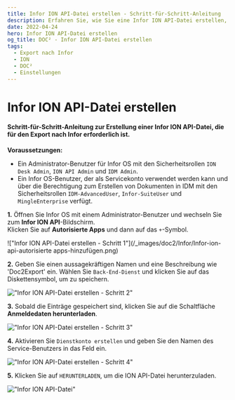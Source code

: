 ```yaml
---
title: Infor ION API-Datei erstellen - Schritt-für-Schritt-Anleitung
description: Erfahren Sie, wie Sie eine Infor ION API-Datei erstellen, die für den Export von DOC² nach Infor mit den erforderlichen Berechtigungen des InforOS-Benutzers benötigt wird.
date: 2022-04-24
hero: Infor ION API-Datei erstellen
og_title: DOC² - Infor ION API-Datei erstellen
tags:
  - Export nach Infor
  - ION
  - DOC²
  - Einstellungen
---
```


# Infor ION API-Datei erstellen

#### Schritt-für-Schritt-Anleitung zur Erstellung einer Infor ION API-Datei, die für den Export nach Infor erforderlich ist.

**Voraussetzungen:**

- Ein Administrator-Benutzer für Infor OS mit den Sicherheitsrollen `ION Desk Admin`, `ION API Admin` und `IDM Admin`.
- Ein Infor OS-Benutzer, der als Servicekonto verwendet werden kann und über die Berechtigung zum Erstellen von Dokumenten in IDM mit den Sicherheitsrollen `IDM-AdvancedUser`, `Infor-SuiteUser` und `MingleEnterprise` verfügt.


**1\.** Öffnen Sie Infor OS mit einem Administrator-Benutzer und wechseln Sie zum **Infor ION API**-Bildschirm.<br>
    Klicken Sie auf **Autorisierte Apps** und dann auf das `+`-Symbol.

!["Infor ION API-Datei erstellen - Schritt 1"](/_images/doc2/Infor/Infor-ion-api-autorisierte apps-hinzufügen.png)

**2\.** Geben Sie einen aussagekräftigen Namen und eine Beschreibung wie 'Doc2Export' ein. Wählen Sie `Back-End-Dienst` und klicken Sie auf das Diskettensymbol, um zu speichern.

!["Infor ION API-Datei erstellen - Schritt 2"](/_images/doc2/Infor/Infor-ion-api-neue-autorisierte-app-erstellen.png)

**3\.** Sobald die Einträge gespeichert sind, klicken Sie auf die Schaltfläche **Anmeldedaten herunterladen**.

!["Infor ION API-Datei erstellen - Schritt 3"](/_images/doc2/Infor/Infor-ion-api-autorisierte-app-anmeldedaten-herunterladen.png)

**4\.** Aktivieren Sie `Dienstkonto erstellen` und geben Sie den Namen des Service-Benutzers in das Feld ein.

!["Infor ION API-Datei erstellen - Schritt 4"](/_images/doc2/Infor/Infor-ion-api-anmeldedaten-herunterladen.png)

**5\.** Klicken Sie auf `HERUNTERLADEN`, um die ION API-Datei herunterzuladen.

!["Infor ION API-Datei"](/_images/doc2/Infor/Infor-ion-api-datei.png)